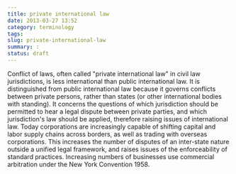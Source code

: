```yaml
---
title: private international law
date: 2013-03-27 13:52
category: terminology
tags:
slug: private-international-law
summary: :
status: draft
---
```


Conflict of laws, often called "private international law" in civil law jurisdictions, is less international than public international law. It is distinguished from public international law because it governs conflicts between private persons, rather than states (or other international bodies with standing). It concerns the questions of which jurisdiction should be permitted to hear a legal dispute between private parties, and which jurisdiction's law should be applied, therefore raising issues of international law. Today corporations are increasingly capable of shifting capital and labor supply chains across borders, as well as trading with overseas corporations. This increases the number of disputes of an inter-state nature outside a unified legal framework, and raises issues of the enforceability of standard practices. Increasing numbers of businesses use commercial arbitration under the New York Convention 1958.



